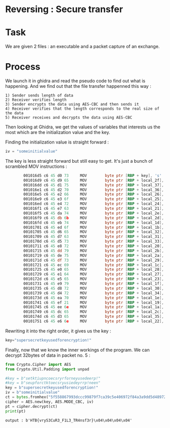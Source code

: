 
# Reversing : Secure transfer

# Task

We are given 2 files : an executable and a packet capture of an exchange.

# Process

We launch it in ghidra and read the pseudo code to find out what is happening. And we find out that the file transfer happenned this way :

```
1) Sender sends length of data
2) Receiver verifies length
3) Sender encrypts the data using AES-CBC and then sends it
4) Receiver verifies that the length corresponds to the real size of the data
5) Receiver receives and decrypts the data using AES-CBC
```

Then looking at Ghidra, we get the values of variables that interests us the most which are the initialization value and the key.

Finding the initialization value is straight forward :
```c
iv = "someinitialvalue"
```
The key is less straight forward but still easy to get. It's just a bunch of scrambled MOV instructions :
```asm
        001016d5 c6 45 d0 73     MOV        byte ptr [RBP + key], 's'
        001016d9 c6 45 d9 65     MOV        byte ptr [RBP + local_2f],'e'
        001016dd c6 45 d1 75     MOV        byte ptr [RBP + local_37],'u'
        001016e1 c6 45 d2 70     MOV        byte ptr [RBP + local_36],'p'
        001016e5 c6 45 e2 66     MOV        byte ptr [RBP + local_26],'f'
        001016e9 c6 45 e3 6f     MOV        byte ptr [RBP + local_25],'o'
        001016ed c6 45 e4 72     MOV        byte ptr [RBP + local_24],'r'
        001016f1 c6 45 e7 63     MOV        byte ptr [RBP + local_21],'c'
        001016f5 c6 45 da 74     MOV        byte ptr [RBP + local_2e],'t'
        001016f9 c6 45 db 6b     MOV        byte ptr [RBP + local_2d],'k'
        001016fd c6 45 eb 74     MOV        byte ptr [RBP + local_1d],'t'
        00101701 c6 45 ed 6f     MOV        byte ptr [RBP + local_1b],'o'
        00101705 c6 45 d6 65     MOV        byte ptr [RBP + local_32],'e'
        00101709 c6 45 d7 63     MOV        byte ptr [RBP + local_31],'c'
        0010170d c6 45 d5 73     MOV        byte ptr [RBP + local_33],'s'
        00101711 c6 45 e8 72     MOV        byte ptr [RBP + local_20],'r'
        00101715 c6 45 dd 79     MOV        byte ptr [RBP + local_2b],'y'
        00101719 c6 45 de 75     MOV        byte ptr [RBP + local_2a],'u'
        0010171d c6 45 df 73     MOV        byte ptr [RBP + local_29],'s'
        00101721 c6 45 ec 69     MOV        byte ptr [RBP + local_1c],'i'
        00101725 c6 45 e0 65     MOV        byte ptr [RBP + local_28],'e'
        00101729 c6 45 e1 64     MOV        byte ptr [RBP + local_27],'d'
        0010172d c6 45 e5 65     MOV        byte ptr [RBP + local_23],'e'
        00101731 c6 45 e9 79     MOV        byte ptr [RBP + local_1f],'y'
        00101735 c6 45 d8 72     MOV        byte ptr [RBP + local_30],'r'
        00101739 c6 45 d4 72     MOV        byte ptr [RBP + local_34],'r'
        0010173d c6 45 ea 70     MOV        byte ptr [RBP + local_1e],'p'
        00101741 c6 45 ef 21     MOV        byte ptr [RBP + local_19],'!'
        00101745 c6 45 ee 6e     MOV        byte ptr [RBP + local_1a],'n'
        00101749 c6 45 dc 65     MOV        byte ptr [RBP + local_2c],'e'
        0010174d c6 45 d3 65     MOV        byte ptr [RBP + local_35],'e'
        00101751 c6 45 e6 6e     MOV        byte ptr [RBP + local_22],'n'
```
Rewriting it into the right order, it gives us the key : 
```c
key="supersecretkeyusedforencryption!"
```
Finally, now that we know the inner workings of the program. We can decrypt 32bytes of data in packet no. 5 :

```python
from Crypto.Cipher import AES
from Crypto.Util.Padding import unpad

#key = b"setktiupncoecsryrforneyusedeerp!"
#key = b"seupforctktoecsryusiedeyrrp!neen"
key = b"supersecretkeyusedforencryption!"
iv = b"someinitialvalue"
ct = bytes.fromhex("5f558867993dccc99879f7ca39c5e406972f84a3a9dd5d48972421ff375cb18c")
cipher = AES.new(key, AES.MODE_CBC, iv)
pt = cipher.decrypt(ct)
print(pt)
```

```
output : b'HTB{vryS3CuR3_F1L3_TR4nsf3r}\x04\x04\x04\x04'
```